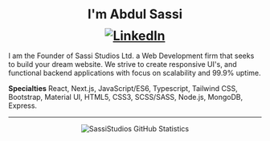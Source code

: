 <h1 align="center" style="font-weight: bold; font-size: 25px;">I'm Abdul Sassi
<a href="https://www.linkedin.com/in/asassi/" style="display: flex; justify-content: center; margin: 0.5em 0;"><img src="https://img.shields.io/badge/LinkedIn--_.svg?style=social&logo=linkedin" alt="LinkedIn"></a></h1>

I am the Founder of Sassi Studios Ltd. a Web Development firm that seeks to build your dream website. We strive to create responsive UI's, and functional backend applications with focus on scalability and 99.9% uptime.

**Specialties** React, Next.js, JavaScript/ES6, Typescript, Tailwind CSS, Bootstrap, Material UI, HTML5, CSS3, SCSS/SASS, Node.js, MongoDB, Express.
<br/>

---

<div align="center">

![SassiStudios GitHub Statistics](https://github-readme-stats.vercel.app/api?username=sassistudios&show_icons=true&hide_border=true&theme=dark)

</div>
